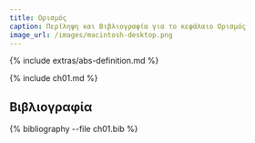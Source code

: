 ```yaml
---
title: Ορισμός
caption: Περίληψη και Βιβλιογραφία για το κεφάλαιο Ορισμός
image_url: /images/macintosh-desktop.png
---
```


{% include extras/abs-definition.md %}

{% include ch01.md %}

## Βιβλιογραφία

{% bibliography --file ch01.bib %}
